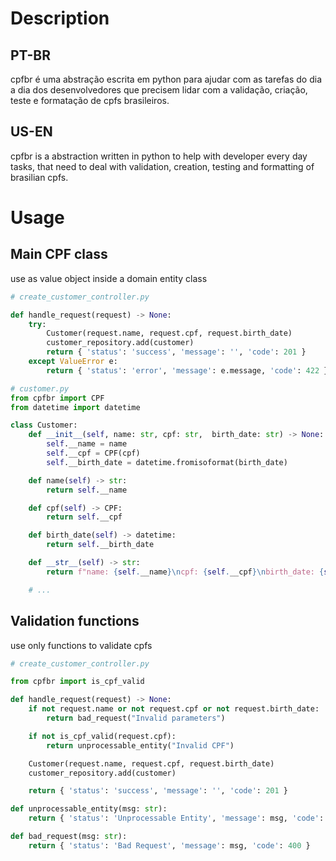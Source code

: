 # Description

## PT-BR
cpfbr é uma abstração escrita em python para ajudar com as tarefas do dia a dia dos desenvolvedores que precisem lidar com a validação, criação, teste e formatação de cpfs brasileiros.

## US-EN
cpfbr is a abstraction written in python to help with developer every day tasks, that need to deal with validation, creation, testing and formatting of brasilian cpfs.

# Usage

## Main CPF class

use as value object inside a domain entity class

```python
# create_customer_controller.py

def handle_request(request) -> None:
    try:
        Customer(request.name, request.cpf, request.birth_date)
        customer_repository.add(customer)
        return { 'status': 'success', 'message': '', 'code': 201 }
    except ValueError e:
        return { 'status': 'error', 'message': e.message, 'code': 422 }

```

```python
# customer.py
from cpfbr import CPF
from datetime import datetime

class Customer:
    def __init__(self, name: str, cpf: str,  birth_date: str) -> None:
        self.__name = name
        self.__cpf = CPF(cpf)
        self.__birth_date = datetime.fromisoformat(birth_date)

    def name(self) -> str:
        return self.__name

    def cpf(self) -> CPF:
        return self.__cpf

    def birth_date(self) -> datetime:
        return self.__birth_date

    def __str__(self) -> str:
        return f"name: {self.__name}\ncpf: {self.__cpf}\nbirth_date: {self.__birth_date}"

    # ...

```

## Validation functions

use only functions to validate cpfs

```python
# create_customer_controller.py

from cpfbr import is_cpf_valid

def handle_request(request) -> None:
    if not request.name or not request.cpf or not request.birth_date:
        return bad_request("Invalid parameters")

    if not is_cpf_valid(request.cpf):
        return unprocessable_entity("Invalid CPF")

    Customer(request.name, request.cpf, request.birth_date)
    customer_repository.add(customer)

    return { 'status': 'success', 'message': '', 'code': 201 }

def unprocessable_entity(msg: str):
    return { 'status': 'Unprocessable Entity', 'message': msg, 'code': 422 }

def bad_request(msg: str):
    return { 'status': 'Bad Request', 'message': msg, 'code': 400 }
    
```
